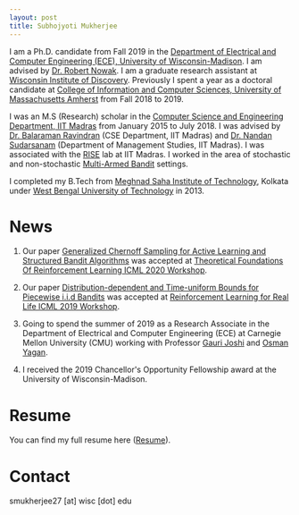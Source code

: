 ```yaml
---
layout: post
title: Subhojyoti Mukherjee
---
```

I am a Ph.D. candidate from Fall 2019 in the [Department of Electrical and Computer Engineering (ECE), University of Wisconsin-Madison](https://www.engr.wisc.edu/department/electrical-computer-engineering/). I am advised by [Dr. Robert Nowak](http://nowak.ece.wisc.edu/). I am a graduate research assistant at [Wisconsin Institute of Discovery](https://wid.wisc.edu/people/subhojyoti-mukherjee/). Previously I spent a year as a doctoral candidate at [College of Information and Computer Sciences, University of Massachusetts Amherst](https://www.cics.umass.edu/) from Fall 2018 to 2019. 
   
   I was an M.S (Research) scholar in the [Computer Science and Engineering Department, IIT Madras](https://www.cse.iitm.ac.in/) from January 2015 to July 2018. I was advised by [Dr. Balaraman Ravindran](https://www.cse.iitm.ac.in/~ravi/) (CSE Department, IIT Madras) and [Dr. Nandan Sudarsanam](https://doms.iitm.ac.in/index.php/nandan-s) (Department of Management Studies, IIT Madras). I was associated with the [RISE](http://rise.cse.iitm.ac.in/rise1/index.html) lab at IIT Madras. I worked in the area of stochastic and non-stochastic [Multi-Armed Bandit](https://en.wikipedia.org/wiki/Multi-armed_bandit) settings.
   
   I completed my B.Tech from [Meghnad Saha Institute of Technology](http://www.msit.edu.in/), Kolkata under [West Bengal University of Technology](http://www.wbut.ac.in/) in 2013.
   
# News

1. Our paper [Generalized Chernoff Sampling for Active Learning and Structured Bandit Algorithms](https://arxiv.org/abs/2012.08073) was accepted at [Theoretical Foundations Of Reinforcement Learning ICML 2020 Workshop](https://wensun.github.io/rl_theory_workshop_2020_ICML.github.io/).

2. Our paper [Distribution-dependent and Time-uniform Bounds for Piecewise i.i.d Bandits](https://arxiv.org/abs/1905.13159) was accepted at [Reinforcement Learning for Real Life ICML 2019 Workshop](https://sites.google.com/view/RL4RealLife).

3. Going to spend the summer of 2019 as a Research Associate in the Department of Electrical and Computer Engineering (ECE) at Carnegie Mellon University (CMU) working with Professor [Gauri Joshi](https://www.andrew.cmu.edu/user/gaurij/) and [Osman Yagan](http://www.andrew.cmu.edu/user/oyagan/).

4. I received the 2019 Chancellor's Opportunity Fellowship award at the University of Wisconsin-Madison.


# Resume

You can find my full resume here ([Resume](/pdf/subho_cv.pdf)).

# Contact 

smukherjee27 [at] wisc [dot] edu
